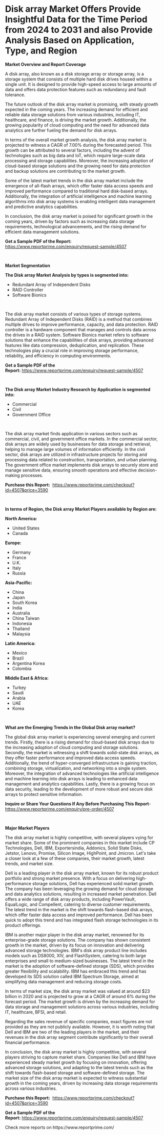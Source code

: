 <p><h1>Disk array Market Offers Provide Insightful Data for the Time Period from 2024 to 2031 and also Provide Analysis Based on Application, Type, and Region</h1></p><p><strong>Market Overview and Report Coverage</strong></p>
<p><p>A disk array, also known as a disk storage array or storage array, is a storage system that consists of multiple hard disk drives housed within a single unit. It is designed to provide high-speed access to large amounts of data and offers data protection features such as redundancy and fault tolerance.</p><p>The future outlook of the disk array market is promising, with steady growth expected in the coming years. The increasing demand for efficient and reliable data storage solutions from various industries, including IT, healthcare, and finance, is driving the market growth. Additionally, the growing popularity of cloud computing and the need for advanced data analytics are further fueling the demand for disk arrays.</p><p>In terms of the overall market growth analysis, the disk array market is projected to witness a CAGR of 7.00% during the forecasted period. This growth can be attributed to several factors, including the advent of technologies such as big data and IoT, which require large-scale data processing and storage capabilities. Moreover, the increasing adoption of cloud-based storage solutions and the growing need for data protection and backup solutions are contributing to the market growth.</p><p>Some of the latest market trends in the disk array market include the emergence of all-flash arrays, which offer faster data access speeds and improved performance compared to traditional hard disk-based arrays. Additionally, the integration of artificial intelligence and machine learning algorithms into disk array systems is enabling intelligent data management and predictive analytics capabilities.</p><p>In conclusion, the disk array market is poised for significant growth in the coming years, driven by factors such as increasing data storage requirements, technological advancements, and the rising demand for efficient data management solutions.</p></p>
<p><strong>Get a Sample PDF of the Report:</strong> <a href="https://www.reportprime.com/enquiry/request-sample/4507">https://www.reportprime.com/enquiry/request-sample/4507</a></p>
<p>&nbsp;</p>
<p><strong>Market Segmentation</strong></p>
<p><strong>The Disk array Market Analysis by types is segmented into:</strong></p>
<p><ul><li>Redundant Array of Independent Disks</li><li>RAID Controller</li><li>Software Bionics</li></ul></p>
<p>&nbsp;</p>
<p><p>The disk array market consists of various types of storage systems. Redundant Array of Independent Disks (RAID) is a method that combines multiple drives to improve performance, capacity, and data protection. RAID controller is a hardware component that manages and controls data across the drives in a RAID system. Software Bionics market refers to software solutions that enhance the capabilities of disk arrays, providing advanced features like data compression, deduplication, and replication. These technologies play a crucial role in improving storage performance, reliability, and efficiency in computing environments.</p></p>
<p><strong>Get a Sample PDF of the Report:</strong>&nbsp;<a href="https://www.reportprime.com/enquiry/request-sample/4507">https://www.reportprime.com/enquiry/request-sample/4507</a></p>
<p>&nbsp;</p>
<p><strong>The Disk array Market Industry Research by Application is segmented into:</strong></p>
<p><ul><li>Commercial</li><li>Civil</li><li>Government Office</li></ul></p>
<p>&nbsp;</p>
<p><p>The disk array market finds application in various sectors such as commercial, civil, and government office markets. In the commercial sector, disk arrays are widely used by businesses for data storage and retrieval, helping to manage large volumes of information efficiently. In the civil sector, disk arrays are utilized in infrastructure projects for storing and processing data related to construction, transportation, and urban planning. The government office market implements disk arrays to securely store and manage sensitive data, ensuring smooth operations and effective decision-making processes.</p></p>
<p><strong>Purchase this Report:</strong>&nbsp; <a href="https://www.reportprime.com/checkout?id=4507&price=3590">https://www.reportprime.com/checkout?id=4507&price=3590</a></p>
<p>&nbsp;</p>
<p><strong>In terms of Region, the Disk array Market Players available by Region are:</strong></p>
<p>
    <p> <strong> North America: </strong>
        <ul>
            <li>United States</li>
            <li>Canada</li>
        </ul>
        </p> 
    <p> <strong> Europe: </strong>
        <ul>
            <li>Germany</li>
            <li>France</li>
            <li>U.K.</li>
            <li>Italy</li>
            <li>Russia</li>
        </ul>
        </p> 
    <p> <strong> Asia-Pacific: </strong>
        <ul>
            <li>China</li>
            <li>Japan</li>
            <li>South Korea</li>
            <li>India</li>
            <li>Australia</li>
            <li>China Taiwan</li>
            <li>Indonesia</li>
            <li>Thailand</li>
            <li>Malaysia</li>
        </ul>
        </p> 
    <p> <strong> Latin America: </strong>
        <ul>
            <li>Mexico</li>
            <li>Brazil</li>
            <li>Argentina Korea</li>
            <li>Colombia</li>
        </ul>
        </p> 
    <p> <strong> Middle East & Africa: </strong>
        <ul>
            <li>Turkey</li>
            <li>Saudi</li>
            <li>Arabia</li>
            <li>UAE</li>
            <li>Korea</li>
        </ul>
    </p>
    </p>
<p>&nbsp;</p>
<p><strong>What are the Emerging Trends in the Global Disk array market?</strong></p>
<p><p>The global disk array market is experiencing several emerging and current trends. Firstly, there is a rising demand for cloud-based disk arrays due to the increasing adoption of cloud computing and storage solutions. Secondly, the market is witnessing a shift towards solid-state disk arrays, as they offer faster performance and improved data access speeds. Additionally, the trend of hyper-converged infrastructure is gaining traction, combining storage, virtualization, and networking into a single system. Moreover, the integration of advanced technologies like artificial intelligence and machine learning into disk arrays is leading to enhanced data management and analytics capabilities. Lastly, there is a growing focus on data security, leading to the development of more robust and secure disk arrays to protect sensitive information.</p></p>
<p><strong>Inquire or Share Your Questions If Any Before Purchasing This Report</strong>- <a href="https://www.reportprime.com/enquiry/pre-order/4507">https://www.reportprime.com/enquiry/pre-order/4507</a></p>
<p>&nbsp;</p>
<p><strong>Major Market Players</strong></p>
<p><p>The disk array market is highly competitive, with several players vying for market share. Some of the prominent companies in this market include CP Technologies, Dell, IBM, Exportersindia, Addonics, Solid State Disks, Jetstor, Lenovo, Promise, Silicon Image, HighPoint, and Jmicron. Let's take a closer look at a few of these companies, their market growth, latest trends, and market size.</p><p>Dell is a leading player in the disk array market, known for its robust product portfolio and strong market presence. With a focus on delivering high-performance storage solutions, Dell has experienced solid market growth. The company has been leveraging the growing demand for cloud storage and data analytics solutions, resulting in increased market penetration. Dell offers a wide range of disk array products, including PowerVault, EqualLogic, and Compellent, catering to diverse customer requirements. The latest trend in the market is the shift towards flash-based disk arrays, which offer faster data access and improved performance. Dell has been quick to adopt this trend and has integrated flash storage technologies in its product offerings.</p><p>IBM is another major player in the disk array market, renowned for its enterprise-grade storage solutions. The company has shown consistent growth in the market, driven by its focus on innovation and delivering advanced storage technologies. IBM's disk array product line includes models such as DS8000, XIV, and FlashSystem, catering to both large enterprises and small to medium-sized businesses. The latest trend in the market is the adoption of software-defined storage (SDS), which provides greater flexibility and scalability. IBM has embraced this trend and has developed its SDS solution called IBM Spectrum Storage, aimed at simplifying data management and reducing storage costs.</p><p>In terms of market size, the disk array market was valued at around $23 billion in 2020 and is projected to grow at a CAGR of around 6% during the forecast period. The market growth is driven by the increasing demand for data storage and management solutions across various industries, including IT, healthcare, BFSI, and retail.</p><p>Regarding the sales revenue of specific companies, exact figures are not provided as they are not publicly available. However, it is worth noting that Dell and IBM are two of the leading players in the market, and their revenues in the disk array segment contribute significantly to their overall financial performance.</p><p>In conclusion, the disk array market is highly competitive, with several players striving to capture market share. Companies like Dell and IBM have experienced steady market growth by focusing on innovation, offering advanced storage solutions, and adapting to the latest trends such as the shift towards flash-based storage and software-defined storage. The market size of the disk array market is expected to witness substantial growth in the coming years, driven by increasing data storage requirements across various industries.</p></p>
<p><strong>Purchase this Report:</strong>&nbsp;&nbsp;<a href="https://www.reportprime.com/checkout?id=4507&price=3590">https://www.reportprime.com/checkout?id=4507&price=3590</a></p>
<p></p>
<p><strong>Get a Sample PDF of the Report:</strong>&nbsp;<a href="https://www.reportprime.com/enquiry/request-sample/4507">https://www.reportprime.com/enquiry/request-sample/4507</a></p>
<p>Check more reports on https://www.reportprime.com/</p>